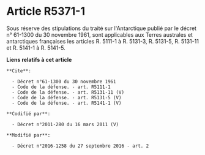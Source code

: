 # Article R5371-1

Sous réserve des stipulations du traité sur l'Antarctique publié par le décret n° 61-1300 du 30 novembre 1961, sont
applicables aux Terres australes et antarctiques françaises les articles R. 5111-1 à R. 5131-3, R. 5131-5, R. 5131-11 et R.
5141-1 à R. 5141-5.

**Liens relatifs à cet article**

	**Cite**:

	  - Décret n°61-1300 du 30 novembre 1961
	  - Code de la défense. - art. R5111-1
	  - Code de la défense. - art. R5131-11 (V)
	  - Code de la défense. - art. R5131-5 (V)
	  - Code de la défense. - art. R5141-1 (V)

	**Codifié par**:

	  - Décret n°2011-280 du 16 mars 2011 (V)

	**Modifié par**:

	  - Décret n°2016-1258 du 27 septembre 2016 - art. 2

